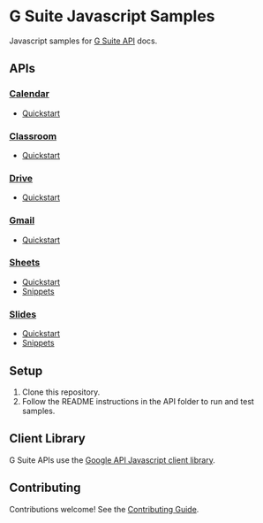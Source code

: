 # G Suite Javascript Samples

Javascript samples for [G Suite API](https://developers.google.com/gsuite/) docs.

## APIs

### [Calendar](https://developers.google.com/calendar)

- [Quickstart](calendar/quickstart)

### [Classroom](https://developers.google.com/classroom)

- [Quickstart](classroom/quickstart)

### [Drive](https://developers.google.com/drive/v3)

- [Quickstart](drive/quickstart)

### [Gmail](https://developers.google.com/gmail/api/)

- [Quickstart](gmail/quickstart)

### [Sheets](https://developers.google.com/sheets/api/)

- [Quickstart](sheets/quickstart)
- [Snippets](sheets/snippets)

### [Slides](https://developers.google.com/slides/)

- [Quickstart](slides/quickstart)
- [Snippets](slides/snippets)

## Setup

1. Clone this repository.
1. Follow the README instructions in the API folder to run and test samples.

## Client Library

G Suite APIs use the [Google API Javascript client library](https://github.com/google/google-api-javascript-client).

## Contributing

Contributions welcome! See the [Contributing Guide](CONTRIBUTING.md).
